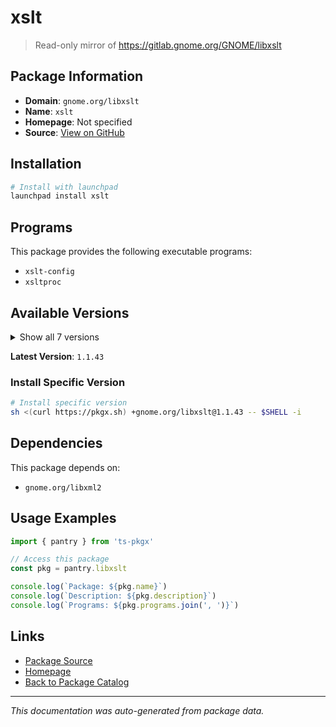 # xslt

> Read-only mirror of https://gitlab.gnome.org/GNOME/libxslt

## Package Information

- **Domain**: `gnome.org/libxslt`
- **Name**: `xslt`
- **Homepage**: Not specified
- **Source**: [View on GitHub](https://github.com/pkgxdev/pantry/tree/main/projects/gnome.org/libxslt/package.yml)

## Installation

```bash
# Install with launchpad
launchpad install xslt
```

## Programs

This package provides the following executable programs:

- `xslt-config`
- `xsltproc`

## Available Versions

<details>
<summary>Show all 7 versions</summary>

- `1.1.43`, `1.1.42`, `1.1.41`, `1.1.40`, `1.1.39`
- `1.1.38`, `1.1.37`

</details>

**Latest Version**: `1.1.43`

### Install Specific Version

```bash
# Install specific version
sh <(curl https://pkgx.sh) +gnome.org/libxslt@1.1.43 -- $SHELL -i
```

## Dependencies

This package depends on:

- `gnome.org/libxml2`

## Usage Examples

```typescript
import { pantry } from 'ts-pkgx'

// Access this package
const pkg = pantry.libxslt

console.log(`Package: ${pkg.name}`)
console.log(`Description: ${pkg.description}`)
console.log(`Programs: ${pkg.programs.join(', ')}`)
```

## Links

- [Package Source](https://github.com/pkgxdev/pantry/tree/main/projects/gnome.org/libxslt/package.yml)
- [Homepage](#)
- [Back to Package Catalog](../package-catalog.md)

---

*This documentation was auto-generated from package data.*
